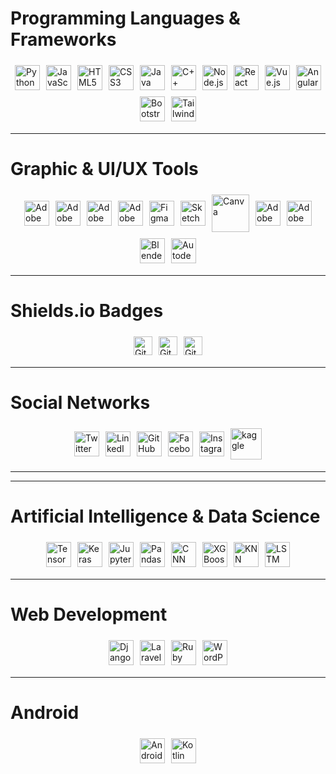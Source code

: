 # Programming Languages & Frameworks  

<div style="display: flex; flex-wrap: wrap; justify-content: center; align-items: center;">
  <img src="https://cdn.jsdelivr.net/gh/devicons/devicon/icons/python/python-original.svg" alt="Python" title="Python" style="width: 40px; margin: 5px;">
  <img src="https://cdn.jsdelivr.net/gh/devicons/devicon/icons/javascript/javascript-original.svg" alt="JavaScript" title="JavaScript" style="width: 40px; margin: 5px;">
  <img src="https://cdn.jsdelivr.net/gh/devicons/devicon/icons/html5/html5-original.svg" alt="HTML5" title="HTML5" style="width: 40px; margin: 5px;">
  <img src="https://cdn.jsdelivr.net/gh/devicons/devicon/icons/css3/css3-original.svg" alt="CSS3" title="CSS3" style="width: 40px; margin: 5px;">
  <img src="https://cdn.jsdelivr.net/gh/devicons/devicon/icons/java/java-original.svg" alt="Java" title="Java" style="width: 40px; margin: 5px;">
  <img src="https://cdn.jsdelivr.net/gh/devicons/devicon/icons/cplusplus/cplusplus-original.svg" alt="C++" title="C++" style="width: 40px; margin: 5px;">
  <img src="https://cdn.jsdelivr.net/gh/devicons/devicon/icons/nodejs/nodejs-original.svg" alt="Node.js" title="Node.js" style="width: 40px; margin: 5px;">
  <img src="https://cdn.jsdelivr.net/gh/devicons/devicon/icons/react/react-original.svg" alt="React" title="React" style="width: 40px; margin: 5px;">
  <img src="https://cdn.jsdelivr.net/gh/devicons/devicon/icons/vuejs/vuejs-original.svg" alt="Vue.js" title="Vue.js" style="width: 40px; margin: 5px;">
  <img src="https://cdn.jsdelivr.net/gh/devicons/devicon/icons/angularjs/angularjs-original.svg" alt="Angular" title="Angular" style="width: 40px; margin: 5px;">
  <img src="https://cdn.jsdelivr.net/gh/devicons/devicon/icons/bootstrap/bootstrap-original.svg" alt="Bootstrap" title="Bootstrap" style="width: 40px; margin: 5px;">
  <img src="https://cdn.jsdelivr.net/gh/devicons/devicon/icons/tailwindcss/tailwindcss-original.svg" alt="Tailwind CSS" title="Tailwind CSS" style="width: 40px; margin: 5px;">
</div>


---

# Graphic & UI/UX Tools  
<div style="display: flex; flex-wrap: wrap; justify-content: center; align-items: center;">
  <!-- Adobe Photoshop -->
  <img src="https://cdn4.iconfinder.com/data/icons/logos-and-brands/512/23_Photoshop_Adobe_logo_logos-512.png" alt="Adobe Photoshop" title="Adobe Photoshop" style="width: 40px; margin: 5px;">
  <!-- Adobe Illustrator -->
  <img src="https://cdn.jsdelivr.net/gh/devicons/devicon/icons/illustrator/illustrator-plain.svg" alt="Adobe Illustrator" title="Adobe Illustrator" style="width: 40px; margin: 5px;">
  <!-- Adobe InDesign -->
  <img src="https://upload.wikimedia.org/wikipedia/commons/4/48/Adobe_InDesign_CC_icon.svg" alt="Adobe InDesign" title="Adobe InDesign" style="width: 40px; margin: 5px;">
  <!-- Adobe XD -->
  <img src="https://upload.wikimedia.org/wikipedia/commons/c/c2/Adobe_XD_CC_icon.svg" alt="Adobe XD" title="Adobe XD" style="width: 40px; margin: 5px;">
  <!-- Figma -->
  <img src="https://upload.wikimedia.org/wikipedia/commons/3/33/Figma-logo.svg" alt="Figma" title="Figma" style="width: 40px; margin: 5px;">
  <!-- Sketch -->
  <img src="https://upload.wikimedia.org/wikipedia/commons/5/59/Sketch_Logo.svg" alt="Sketch" title="Sketch" style="width: 40px; margin: 5px;">
  <!-- Canva -->
  <img src="https://cdn.freelogovectors.net/wp-content/uploads/2023/04/canva-logo-circle-freelogovectors.net_.png" alt="Canva" title="Canva" style="width: 60px; margin: 5px;">
  <!-- Adobe Premiere Pro -->
  <img src="https://cdn4.iconfinder.com/data/icons/logos-and-brands/512/8_Premier_Pro_Adobe_logo_logos-256.png" alt="Adobe Premiere Pro" title="Adobe Premiere Pro" style="width: 40px; margin: 5px;">
  <!-- Adobe After Effects -->
  <img src="https://upload.wikimedia.org/wikipedia/commons/c/cb/Adobe_After_Effects_CC_icon.svg" alt="Adobe After Effects" title="Adobe After Effects" style="width: 40px; margin: 5px;">
  <!-- Blender -->
  <img src="https://upload.wikimedia.org/wikipedia/commons/0/0c/Blender_logo_no_text.svg" alt="Blender" title="Blender" style="width: 40px; margin: 5px;">
  <!-- 3ds Max -->
  <img src="https://cdn.worldvectorlogo.com/logos/3ds-max-full.svg" alt="Autodesk 3ds Max" title="Autodesk 3ds Max" style="width: 40px; margin: 5px;">
</div>


---

# Shields.io Badges  

<div style="display: flex; flex-wrap: wrap; justify-content: center; align-items: center;">
  <img src="https://img.shields.io/github/repo-size/rezvanp351/your-repo" alt="GitHub repo size" style="height: 30px; margin: 5px;">
  <img src="https://img.shields.io/github/stars/your-username/your-repo?style=social" alt="GitHub stars" style="height: 30px; margin: 5px;">
  <img src="https://img.shields.io/github/forks/your-username/your-repo?style=social" alt="GitHub forks" style="height: 30px; margin: 5px;">
</div>

---

# Social Networks  

<div style="display: flex; flex-wrap: wrap; justify-content: center; align-items: center;">
  <!-- Twitter -->
  <a href="https://twitter.com/yourhandle" target="_blank" title="Twitter">
    <img src="https://upload.wikimedia.org/wikipedia/commons/thumb/6/6f/Logo_of_Twitter.svg/512px-Logo_of_Twitter.svg.png?20220821125553" alt="Twitter" style="width: 40px; margin: 5px;">
  </a>
  <!-- LinkedIn -->
  <a href="https://www.linkedin.com/in/yourhandle" target="_blank" title="LinkedIn">
    <img src="https://upload.wikimedia.org/wikipedia/commons/thumb/c/ca/LinkedIn_logo_initials.png/100px-LinkedIn_logo_initials.png" alt="LinkedIn" style="width: 40px; margin: 5px;">
  </a>
  <!-- GitHub -->
  <a href="https://github.com/yourusername" target="_blank" title="GitHub">
    <img src="https://www.svgrepo.com/show/475654/github-color.svg" alt="GitHub" style="width: 40px; margin: 5px;">
  </a>
  <!-- Facebook -->
  <a href="https://facebook.com/yourhandle" target="_blank" title="Facebook">
    <img src="https://upload.wikimedia.org/wikipedia/commons/thumb/b/b8/2021_Facebook_icon.svg/512px-2021_Facebook_icon.svg.png?20220821121039" alt="Facebook" style="width: 40px; margin: 5px;">
  </a>
  <!-- Instagram -->
  <a href="https://instagram.com/yourhandle" target="_blank" title="Instagram">
    <img src="https://upload.wikimedia.org/wikipedia/commons/thumb/e/e7/Instagram_logo_2016.svg/120px-Instagram_logo_2016.svg.png?20210403190622" alt="Instagram" style="width: 40px; margin: 5px;">
  </a>
  <!-- Instagram -->
  <a href="https://instagram.com/yourhandle" target="_blank" title="Kaggle">
    <img src="https://cdn4.iconfinder.com/data/icons/logos-and-brands/512/189_Kaggle_logo_logos-512.png" alt="kaggle" style="width: 50px; margin: 5px;">
  </a>
</div>


---


---

# Artificial Intelligence & Data Science  
<div style="display: flex; flex-wrap: wrap; justify-content: center; align-items: center;">
  <img src="https://cdn.jsdelivr.net/gh/devicons/devicon/icons/tensorflow/tensorflow-original.svg" alt="TensorFlow" title="TensorFlow" style="width: 40px; margin: 5px;">
  <img src="https://cdn.jsdelivr.net/gh/devicons/devicon/icons/keras/keras-original.svg" alt="Keras" title="Keras" style="width: 40px; margin: 5px;">
  <img src="https://cdn.jsdelivr.net/gh/devicons/devicon/icons/jupyter/jupyter-original.svg" alt="Jupyter" title="Jupyter" style="width: 40px; margin: 5px;">
  <img src="https://cdn.jsdelivr.net/gh/devicons/devicon/icons/pandas/pandas-original.svg" alt="Pandas" title="Pandas" style="width: 40px; margin: 5px;">
  
  <!-- CNN -->
  <img src="https://upload.wikimedia.org/wikipedia/commons/6/6a/Convolutional_Neural_Network_Icon.svg" alt="CNN" title="CNN" style="width: 40px; margin: 5px;">
  
  <!-- XGBoost -->
  <img src="https://upload.wikimedia.org/wikipedia/commons/a/ad/XGBoost_logo.png" alt="XGBoost" title="XGBoost" style="width: 40px; margin: 5px;">
  
  <!-- KNN -->
  <img src="https://upload.wikimedia.org/wikipedia/commons/thumb/d/d3/K-nearest_neighbors.svg/600px-K-nearest_neighbors.svg.png" alt="KNN" title="KNN" style="width: 40px; margin: 5px;">
  
  <!-- LSTM -->
  <img src="https://upload.wikimedia.org/wikipedia/commons/7/75/Long_Short-Term_Memory_Icon.svg" alt="LSTM" title="LSTM" style="width: 40px; margin: 5px;">
</div>




---

# Web Development  

<div style="display: flex; flex-wrap: wrap; justify-content: center; align-items: center;">
  <!-- Django -->
  <img src="https://cdn.jsdelivr.net/gh/devicons/devicon/icons/django/django-plain.svg" alt="Django" style="width: 40px; margin: 5px;">
  <!-- Laravel -->
  <img src="https://cdn.jsdelivr.net/gh/devicons/devicon/icons/laravel/laravel-plain.svg" alt="Laravel" style="width: 40px; margin: 5px;">
  <!-- Ruby on Rails -->
  <img src="https://cdn.jsdelivr.net/gh/devicons/devicon/icons/rails/rails-original-wordmark.svg" alt="Ruby on Rails" style="width: 40px; margin: 5px;">
  <!-- WordPress -->
  <img src="https://cdn.jsdelivr.net/gh/devicons/devicon/icons/wordpress/wordpress-plain.svg" alt="WordPress" style="width: 40px; margin: 5px;">
</div>

---

# Android  

<div style="display: flex; flex-wrap: wrap; justify-content: center; align-items: center;">
  <img src="https://cdn.jsdelivr.net/gh/devicons/devicon/icons/android/android-original.svg" alt="Android" style="width: 40px; margin: 5px;">
  <img src="https://cdn.jsdelivr.net/gh/devicons/devicon/icons/kotlin/kotlin-original.svg" alt="Kotlin" style="width: 40px; margin: 5px;">
</div>
